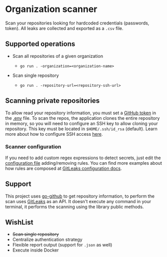 # Organization scanner

Scan your repositories looking for hardcoded credentials (passwords, token). All leaks are collected and exported as a 
`.csv` file.

## Supported operations

- Scan all repositories of a given organization
    - `go run . -organization=<organization-name>`
    
- Scan single repository
    - `go run . -repository-url=<repository-ssh-url>`
    
## Scanning private repositories
To allow read your repository information, you must set a 
[GitHub token](https://docs.github.com/es/github/authenticating-to-github/creating-a-personal-access-token) in the 
[.env](.env) file. To scan the repos, the application clones the entire repository in memory, so you will need to 
configure an SSH key to allow cloning your repository. This key must be located in `$HOME/.ssh/id_rsa` (default). 
Learn more about how to configure SSH access 
[here](https://docs.github.com/es/github/authenticating-to-github/connecting-to-github-with-ssh).

### Scanner configuration
If you need to add custom regex expressions to detect secrets, just edit the [configuration file](scan-config.toml) 
adding/removing rules. You can find more examples about how rules are composed at 
[GitLeaks configuration docs](https://github.com/zricethezav/gitleaks/wiki/Configuration).

## Support
This project uses [go-github](https://github.com/google/go-github) to get repository information, to perform the scan 
uses [GitLeaks](https://github.com/zricethezav/gitleaks) as an API. It doesn't execute any command in your terminal, it 
performs the scanning using the library public methods.

## WishList
- ~~Scan single repository~~
- Centralize authentication strategy
- Flexible report output (support for `.json` as well)
- Execute inside Docker
